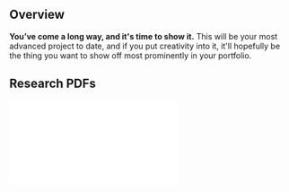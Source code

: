 ## Overview

**You’ve come a long way, and it's time to show it.**
This will be your most advanced project to date, and if you put creativity into it, it'll hopefully be the thing you want to show off most prominently in your portfolio.

## Research PDFs

![Persona](/Research/Persona.pdf)